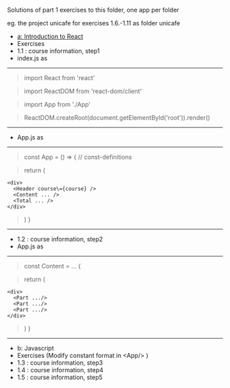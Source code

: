Solutions of part 1 exercises to this folder, one app per folder

eg. the project unicafe for exercises 1.6.-1.11 as folder unicafe

- [a: Introduction to React](https://fullstackopen.com/en/part1/introduction_to_react)
- Exercises
- 1.1  : course information, step1
- index.js as
----------------------------------------------------------------------

>import React from 'react'

>import ReactDOM from 'react-dom/client'

>import App from './App'

>ReactDOM.createRoot(document.getElementById('root')).render(<App />)

  
----------------------------------------------------------------------
- App.js as
----------------------------------------------------------------------
>const App = () => {
>  // const-definitions

>  return (
  
    <div>
      <Header course\={course} />
      <Content ... />
      <Total ... />
    </div>
    
>  )
>}

----------------------------------------------------------------------
- 1.2  : course information, step2
- App.js as
----------------------------------------------------------------------
>const Content = ... {

>  return (
  
    <div>
      <Part .../>
      <Part .../>
      <Part .../>
    </div>
  
>  )
>}

----------------------------------------------------------------------
- b: Javascript
- Exercises (Modify constant format in \<App/\> )
- 1.3  : course information, step3
- 1.4  : course information, step4
- 1.5  : course information, step5
